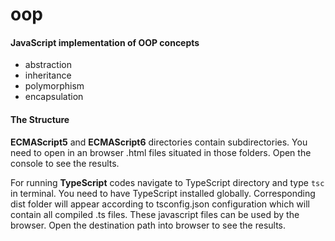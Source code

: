 # oop

#### JavaScript implementation of OOP concepts

- abstraction
- inheritance
- polymorphism
- encapsulation

#### The Structure

**ECMAScript5** and **ECMAScript6** directories contain subdirectories. You need to open in an browser .html files situated in those folders. Open the console to see the results. 

For running **TypeScript** codes navigate to TypeScript directory and type `tsc` in terminal. You need to have TypeScript installed globally. Corresponding dist folder will appear according to tsconfig.json configuration which will contain all compiled .ts files. These javascript files can be used by the browser. Open the destination path into browser to see the results.
